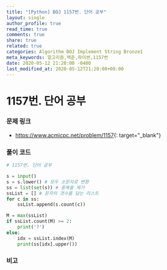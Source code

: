 ```yaml
---
title: "[Python] BOJ 1157번. 단어 공부"
layout: single
author_profile: true
read_time: true
comments: true
share: true
related: true
categories: Algorithm BOJ Implement String Bronze1
meta_keywords: 알고리즘,백준,파이썬,1157번
date: 2020-05-12 21:20:00 -0400
last_modified_at: 2020-05-12T21:20:00+08:00
---
```


# 1157번. 단어 공부

### 문제 링크

- <https://www.acmicpc.net/problem/1157>{: target="\_blank"}

### 풀이 코드

```python
# 1157번. 단어 공부

s = input()
s = s.lower() # 모두 소문자로 변환
ss = list(set(s)) # 중복을 제거
ssList = [] # 문자의 갯수를 담는 리스트
for c in ss:
    ssList.append(s.count(c))

M = max(ssList)
if ssList.count(M) >= 2:
    print('?')
else:
    idx = ssList.index(M)
    print(ss[idx].upper())
```

### 비고
